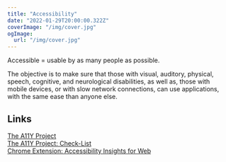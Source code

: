 ```yaml
---
title: "Accessibility"
date: "2022-01-29T20:00:00.322Z"
coverImage: "/img/cover.jpg"
ogImage:
  url: "/img/cover.jpg"
---
```

 
Accessible = usable by as many people as possible.

The objective is to make sure that those with visual, auditory, physical, speech, cognitive, and neurological disabilities, as well as, those with mobile devices, or with slow network connections, can use applications, with the same ease than anyone else.

## Links

[The A11Y Project](https://www.a11yproject.com/)  
[The A11Y Project: Check-List](https://www.a11yproject.com/checklist/)  
[Chrome Extension: Accessibility Insights for Web](https://chrome.google.com/webstore/detail/accessibility-insights-fo/pbjjkligggfmakdaogkfomddhfmpjeni)  
